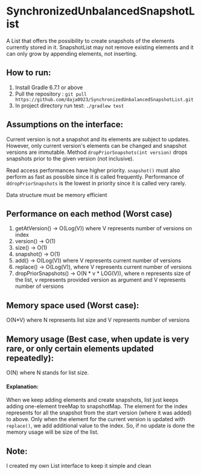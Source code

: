 # SynchronizedUnbalancedSnapshotList
A List that offers the possibility to create snapshots of the elements currently stored in it. SnapshotList may not remove  existing elements and it can only grow by appending elements, not inserting.

## How to run:
1. Install Gradle 6.7.1 or above
2. Pull the repository : ``` git pull https://github.com/daja0923/SynchronizedUnbalancedSnapshotList.git ```
3. In project directory run test: ``` ./gradlew test ```


## Assumptions on the interface:
Current version is not a snapshot and its elements are subject to updates.
However, only current version's elements can be changed and snapshot versions are immutable.
Method ```dropPriorSnapshots(int version)``` drops snapshots prior to the given version (not inclusive).

Read access performances have higher priority.
```snapshot()``` must also perform as fast as possible since it is called frequently.
Performance of ```ddropPriorSnapshots``` is the lowest in priority since it is called very rarely.

Data structure must be memory efficient


## Performance on each method (Worst case)
1. getAtVersion() -> O(Log(V)) where V represents number of versions on index
2. version() -> O(1)
3. size() -> O(1)
4. snapshot() -> O(1)
5. add() -> O(Log(V)) where V represents current number of versions
6. replace() -> O(Log(V)), where V represents current number of versions
7. dropPriorSnapshots() -> O(N * v * LOG(V)), where n represents size of the list, v represents provided version as argument and
V represents number of versions

## Memory space used (Worst case): 
O(N*V) where N represents list size and V represents number of versions

## Memory usage (Best case, when update is very rare, or only certain elements updated repeatedly): 
O(N) where N stands for list size.
#### Explanation: 
When we keep adding elements and create snapshots, list just keeps adding one-element treeMap to
snapshotMap. The element for the index represents for all the snapshot from the start version (where it was added) to above.
Only when the element for the current version is updated with ```replace()```, 
we add additional value to the index. So, if no update is done the memory usage will be size of the list.

## Note:
I created my own List interface to keep it simple and clean